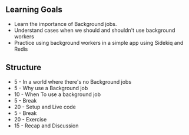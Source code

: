 ## Learning Goals

* Learn the importance of Background jobs.
* Understand cases when we should and shouldn't use background workers
* Practice using background workers in a simple app using Sidekiq and Redis


## Structure

* 5 - In a world where there's no Background jobs
* 5 - Why use a Background job
* 10 - When To use a background job
* 5 - Break
* 20 - Setup and Live code
* 5 - Break
* 20 - Exercise
* 15 - Recap and Discussion